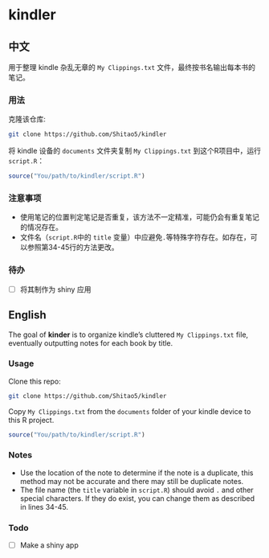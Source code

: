 
# kindler

## 中文

用于整理 kindle 杂乱无章的 `My Clippings.txt`
文件，最终按书名输出每本书的笔记。

### 用法

克隆该仓库:

``` bash
git clone https://github.com/Shitao5/kindler
```

将 kindle 设备的 `documents` 文件夹复制 `My Clippings.txt`
到这个R项目中，运行 `script.R`：

``` r
source("You/path/to/kindler/script.R")
```

### 注意事项

- 使用笔记的位置判定笔记是否重复，该方法不一定精准，可能仍会有重复笔记的情况存在。
- 文件名（`script.R`中的 `title`
  变量）中应避免`.`等特殊字符存在。如存在，可以参照第34-45行的方法更改。

### 待办

- [ ] 将其制作为 shiny 应用

## English

The goal of **kinder** is to organize kindle’s cluttered
`My Clippings.txt` file, eventually outputting notes for each book by
title.

### Usage

Clone this repo:

``` bash
git clone https://github.com/Shitao5/kindler
```

Copy `My Clippings.txt` from the `documents` folder of your kindle
device to this R project.

``` r
source("You/path/to/kindler/script.R")
```

### Notes

- Use the location of the note to determine if the note is a duplicate,
  this method may not be accurate and there may still be duplicate
  notes.
- The file name (the `title` variable in `script.R`) should avoid `.`
  and other special characters. If they do exist, you can change them as
  described in lines 34-45.

### Todo

- [ ] Make a shiny app
